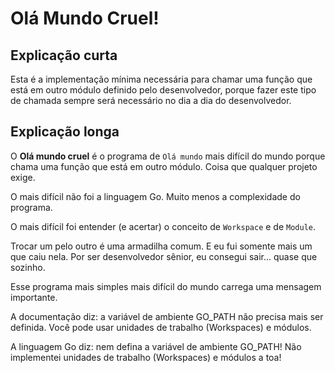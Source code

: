 # Olá Mundo Cruel!

## Explicação curta

Esta é a implementação mínima necessária para chamar uma função que está em outro módulo definido pelo desenvolvedor, porque fazer este tipo de chamada sempre será necessário no dia a dia do desenvolvedor.

## Explicação longa

O **Olá mundo cruel** é o programa de ```Olá mundo``` mais difícil do mundo porque chama uma função que está em outro módulo. Coisa que qualquer projeto exige.

O mais difícil não foi a linguagem Go. Muito menos a complexidade do programa.

O mais difícil foi entender (e acertar) o conceito de ```Workspace``` e de ```Module```.

Trocar um pelo outro é uma armadilha comum. E eu fui somente mais um que caiu nela. Por ser desenvolvedor sênior, eu consegui sair... quase que sozinho.

Esse programa mais simples mais difícil do mundo carrega uma mensagem importante.

A documentação diz: a variável de ambiente GO_PATH não precisa mais ser definida. Você pode usar unidades de trabalho (Workspaces) e módulos.

A linguagem Go diz: nem defina a variável de ambiente GO_PATH! Não implementei unidades de trabalho (Workspaces) e módulos a toa!

